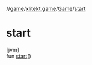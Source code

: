 //[game](../../../index.md)/[xlitekt.game](../index.md)/[Game](index.md)/[start](start.md)

# start

[jvm]\
fun [start](start.md)()
